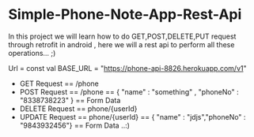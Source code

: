 # Simple-Phone-Note-App-Rest-Api

In this project we will learn how to do GET,POST,DELETE,PUT request through retrofit in android , here we will a rest api to perform all these operations... ;)

Url =  const val BASE_URL = "https://phone-api-8826.herokuapp.com/v1"

- GET Request == /phone
- POST Request == /phone == { "name" : "something" , "phoneNo" : "8338738223" }  == Form Data
- DELETE Request == phone/{userId} 
- UPDATE Request ==  phone/{userId} == { "name" : "jdjs","phoneNo" : "9843932456"} == Form Data ..:)

